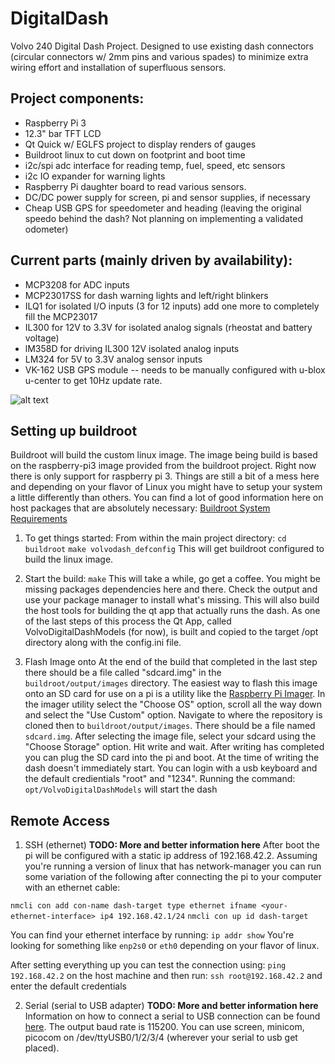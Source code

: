 # DigitalDash

Volvo 240 Digital Dash Project.  Designed to use existing dash connectors (circular connectors w/ 2mm pins and various spades) to
minimize extra wiring effort and installation of superfluous sensors.

## Project components:
- Raspberry Pi 3
- 12.3" bar TFT LCD
- Qt Quick w/ EGLFS project to display renders of gauges
- Buildroot linux to cut down on footprint and boot time
- i2c/spi adc interface for reading temp, fuel, speed, etc sensors
- i2c IO expander for warning lights
- Raspberry Pi daughter board to read various sensors.
- DC/DC power supply for screen, pi and sensor supplies, if necessary
- Cheap USB GPS for speedometer and heading (leaving the original speedo behind the dash? Not planning on implementing a validated odometer)

## Current parts (mainly driven by availability):
- MCP3208 for ADC inputs
- MCP23017SS for dash warning lights and left/right blinkers
- ILQ1 for isolated I/O inputs (3 for 12 inputs) add one more to completely fill the MCP23017
- IL300 for 12V to 3.3V for isolated analog signals (rheostat and battery voltage)
- lM358D for driving IL300 12V isolated analog inputs
- LM324 for 5V to 3.3V analog sensor inputs
- VK-162 USB GPS module -- needs to be manually configured with u-blox u-center to get 10Hz update rate.

![alt text](https://github.com/whitfijs-jw/Volvo240-DigitalDash/blob/develop/QtDash/project_preview.jpg?raw=true)

## Setting up buildroot

Buildroot will build the custom linux image.  The image being build is based on the raspberry-pi3 image provided from the buildroot project.  Right now there is only support for raspberry pi 3.  Things are still a bit of a mess here and depending on your flavor of Linux you might have to setup your system a little differently than others.  You can find a lot of good information here on host packages that are absolutely necessary: [Buildroot System Requirements](https://buildroot.org/downloads/manual/manual.html#requirement)

1. To get things started:
From within the main project directory:
`cd buildroot`
`make volvodash_defconfig`
This will get buildroot configured to build the linux image. 

2. Start the build:
`make` 
This will take a while, go get a coffee. You might be missing packages dependencies here and there. Check the output and use your package manager to install what's missing. This will also build the host tools for building the qt app that actually runs the dash. As one of the last steps of this process the Qt App, called VolvoDigitalDashModels (for now), is built and copied to the target /opt directory along with the config.ini file.

3. Flash Image onto
At the end of the build that completed in the last step there should be a file called "sdcard.img" in the `buildroot/output/images` directory. The easiest way to flash this image onto an SD card for use on a pi is a utility like the [Raspberry Pi Imager](https://www.raspberrypi.com/software/). In the imager utility select the "Choose OS" option, scroll all the way down and select the "Use Custom" option. Navigate to where the repository is cloned then to `buildroot/output/images`.  There should be a file named `sdcard.img`.  After selecting the image file, select your sdcard using the "Choose Storage" option. Hit write and wait. After writing has completed you can plug the SD card into the pi and boot. At the time of writing the dash doesn't immediately start. You can login with  a usb keyboard and the default credientials "root" and "1234". Running the command:
`opt/VolvoDigitalDashModels`
will start the dash

## Remote Access
1. SSH (ethernet)
**TODO: More and better information here** After boot the pi will be configured with a static ip address of 192.168.42.2.
Assuming you're running a version of linux that has network-manager you can run some variation of the following after connecting the pi to your computer with an ethernet cable:

`nmcli con add con-name dash-target type ethernet ifname <your-ethernet-interface> ip4 192.168.42.1/24`
`nmcli con up id dash-target`

You can find your ethernet interface by running:
`ip addr show`
You're looking for something like `enp2s0` or `eth0` depending on your flavor of linux.

After setting everything up you can test the connection using:
`ping 192.168.42.2` 
on the host machine and then run:
`ssh root@192.168.42.2` 
and enter the default credentials

2. Serial (serial to USB adapter)
**TODO: More and better information here**
Information on how to connect a serial to USB connection can be found [here](https://elinux.org/RPi_Serial_Connection). The output baud rate is 115200. You can use screen, minicom, picocom on /dev/ttyUSB0/1/2/3/4 (wherever your serial to usb get placed).

